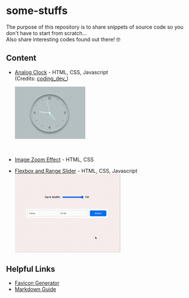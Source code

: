 # some-stuffs

The purpose of this repository is to share snippets of source code so you don't have to start from scratch...
<br>
Also share interesting codes found out there! 🤓

## Content

- [Analog Clock](/analog-clock/) - HTML, CSS, Javascript
  <br/>
  (Credits: [coding_dev\_](https://www.instagram.com/coding_dev_/)\)

  <img src="./analog-clock/demo/clock.gif" width="40%" >

<br>

- [Image Zoom Effect](/zoom-image-on-hover/) - HTML, CSS
  <br>

- [Flexbox and Range Slider](/flexbox-and-range-slider/) - HTML, CSS, Javascript
  <br>
  <img src="./flexbox-and-range-slider/demo/flexbox-range-slider.gif" width="60%" >

## Helpful Links

- [Favicon Generator](https://favicon.io/favicon-generator/)
- [Markdown Guide](https://www.markdownguide.org/cheat-sheet/)
